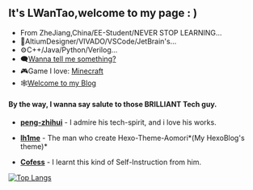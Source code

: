 ## It's LWanTao,welcome to my page : )

* From ZheJiang,China/EE-Student/NEVER STOP LEARNING...
* 🔧AltiumDesigner/VIVADO/VSCode/JetBrain's...
* ⚙C++/Java/Python/Verilog...
* 🗨[Wanna tell me something?](https://github.com/LWanTao/LWanTao/issues)
* 🎮Game I love: [Minecraft](https://www.minecraft.net)
* 🕸[Welcome to my Blog](https://blog.lwantaoo.xyz/)


#### By the way, I wanna say salute to those **BRILLIANT** Tech guy.

* **[peng-zhihui](https://github.com/peng-zhihui)** - I admire his tech-spirit, and i love his works.

* **[lh1me](https://github.com/lh1me)** - The man who create Hexo-Theme-Aomori*(My HexoBlog's theme)*

* **[Cofess](https://github.com/cofess)** - I learnt this kind of Self-Instruction from him.

[![Top Langs](https://github-readme-stats.vercel.app/api/top-langs/?username=LWanTao&layout=compact&hide=Makefile,CMake,Tcl,Batchfile)](https://github.com/anuraghazra/github-readme-stats)
